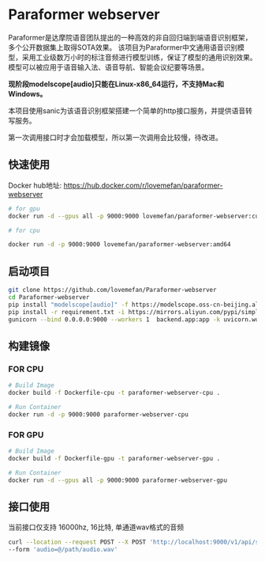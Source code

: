# Paraformer webserver
Paraformer是达摩院语音团队提出的一种高效的非自回归端到端语音识别框架，多个公开数据集上取得SOTA效果。
该项目为Paraformer中文通用语音识别模型，采用工业级数万小时的标注音频进行模型训练，保证了模型的通用识别效果。
模型可以被应用于语音输入法、语音导航、智能会议纪要等场景。

**现阶段modelscope[audio]只能在Linux-x86_64运行，不支持Mac和Windows。**


本项目使用sanic为该语音识别框架搭建一个简单的http接口服务，并提供语音转写服务。

第一次调用接口时才会加载模型，所以第一次调用会比较慢，待改进。

## 快速使用
Docker hub地址: https://hub.docker.com/r/lovemefan/paraformer-webserver

```bash
# for gpu
docker run -d --gpus all -p 9000:9000 lovemefan/paraformer-webserver:cuda-11.2.0

# for cpu

docker run -d -p 9000:9000 lovemefan/paraformer-webserver:amd64

```

## 启动项目
```bash
git clone https://github.com/lovemefan/Paraformer-webserver
cd Paraformer-webserver
pip install "modelscope[audio]" -f https://modelscope.oss-cn-beijing.aliyuncs.com/releases/repo.html -i https://mirrors.aliyun.com/pypi/simple 
pip install -r requirement.txt -i https://mirrors.aliyun.com/pypi/simple
gunicorn --bind 0.0.0.0:9000 --workers 1  backend.app:app -k uvicorn.workers.UvicornWorker
```

## 构建镜像
### FOR CPU
```bash
# Build Image
docker build -f Dockerfile-cpu -t paraformer-webserver-cpu .

# Run Container
docker run -d -p 9000:9000 paraformer-webserver-cpu
```

### FOR GPU
```bash
# Build Image
docker build -f Dockerfile-gpu -t paraformer-webserver-gpu .

# Run Container
docker run -d --gpus all -p 9000:9000 paraformer-webserver-gpu

```


## 接口使用
当前接口仅支持 16000hz, 16比特, 单通道wav格式的音频
```bash
curl --location --request POST --X POST 'http://localhost:9000/v1/api/speech/recognition' \
--form 'audio=@/path/audio.wav'
```


